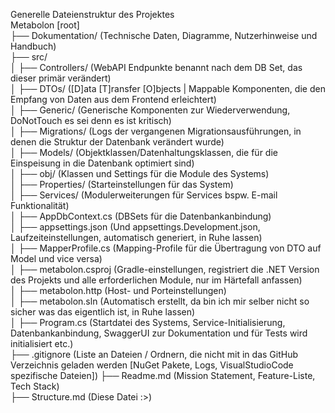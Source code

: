 Generelle Dateienstruktur des Projektes<br>
Metabolon [root]<br>
├── Dokumentation/                  (Technische Daten, Diagramme, Nutzerhinweise und Handbuch)<br>
├── src/<br>
│   ├── Controllers/                (WebAPI Endpunkte benannt nach dem DB Set, das dieser primär verändert)<br>
│   ├── DTOs/                       ([D]ata [T]ransfer [O]bjects | Mappable Komponenten, die den Empfang von Daten aus dem Frontend erleichtert)<br>
│   ├── Generic/                    (Generische Komponenten zur Wiederverwendung, DoNotTouch es sei denn es ist kritisch)<br>
│   ├── Migrations/                 (Logs der vergangenen Migrationsausführungen, in denen die Struktur der Datenbank verändert wurde)<br>
│   ├── Models/                     (Objektklassen/Datenhaltungsklassen, die für die Einspeisung in die Datenbank optimiert sind)<br>
│   ├── obj/                        (Klassen und Settings für die Module des Systems)<br>
│   ├── Properties/                 (Starteinstellungen für das System)<br>
│   ├── Services/                   (Modulerweiterungen für Services bspw. E-mail Funktionalität)<br>
│   ├── AppDbContext.cs             (DBSets für die Datenbankanbindung)<br>
│   ├── appsettings.json            (Und appsettings.Development.json, Laufzeiteinstellungen, automatisch generiert, in Ruhe lassen)<br>
│   ├── MapperProfile.cs            (Mapping-Profile für die Übertragung von DTO auf Model und vice versa)<br>
│   ├── metabolon.csproj            (Gradle-einstellungen, registriert die .NET Version des Projekts und alle erforderlichen Module, nur im Härtefall anfassen)<br>
│   ├── metabolon.http              (Host- und Porteinstellungen)<br>
│   ├── metabolon.sln               (Automatisch erstellt, da bin ich mir selber nicht so sicher was das eigentlich ist, in Ruhe lassen)<br>
│   ├── Program.cs                  (Startdatei des Systems, Service-Initialisierung, Datenbankanbindung, SwaggerUI zur Dokumentation und für Tests wird initialisiert etc.)<br>
├── .gitignore                      (Liste an Dateien / Ordnern, die nicht mit in das GitHub Verzeichnis geladen werden [NuGet Pakete, Logs, VisualStudioCode spezifische Dateien])
├── Readme.md                       (Mission Statement, Feature-Liste, Tech Stack)<br>
├── Structure.md                    (Diese Datei :>)<br>

